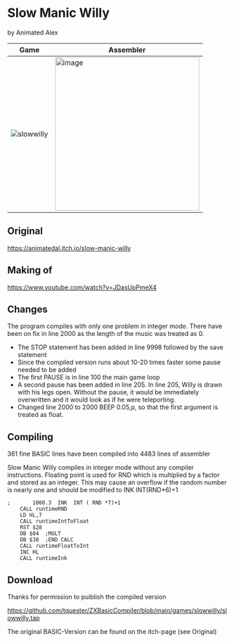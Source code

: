 # Slow Manic Willy
by Animated Alex

Game | Assembler
-----|-----
![slowwilly](https://github.com/user-attachments/assets/535b40b7-1255-4903-9c47-6b1ebb2f7f78) | <img width="328" height="348" alt="image" src="https://github.com/user-attachments/assets/e89a5ddd-ab9f-48f7-b833-3622fdb8a25c" />


## Original
https://animatedal.itch.io/slow-manic-willy

## Making of
https://www.youtube.com/watch?v=JDasUpPmeX4


## Changes
The program compiles with only one problem in integer mode. There have been on fix in line 2000 as the length of the music was treated as 0.

* The STOP statement has been added in line 9998 followed by the save statement
* Since the compiled version runs about 10-20 times faster some pause needed to be added
* The first PAUSE is in line 100 the main game loop
* A second pause has been added in line 205.  In line 205, Willy is drawn with his legs open. Without the pause, it would be immediately overwritten and it would look as if he were teleporting.
* Changed line 2000 to 2000  BEEP 0.05,p, so that the first argument is treated as float. 

## Compiling
361 fine BASIC lines have been compiled into 4483 lines of assembler

Slow Manic Willy compiles in integer mode without any compiler instructions. Floating point is used for RND which is multiplied by a factor and stored as an integer. This may cause an overflow if the random number is nearly one and should be modified to INK INT(RND*6)+1 
```
; 		1000.3  INK  INT ( RND *7)+1
	CALL runtimeRND
	LD HL,7
	CALL runtimeIntToFloat
	RST $28
	DB $04	;MULT
	DB $38	;END CALC
	CALL runtimeFloatToInt
	INC HL
	CALL runtimeInk
```

## Download
Thanks for permission to puiblish the compiled version

https://github.com/tquester/ZXBasicCompiler/blob/main/games/slowwilly/slowwilly.tap

The original BASIC-Version can be found on the itch-page (see Original)




